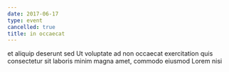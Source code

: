 ```yaml
---
date: 2017-06-17
type: event
cancelled: true
title: in occaecat
---
```

et aliquip deserunt sed Ut voluptate ad non occaecat exercitation quis consectetur sit laboris minim magna amet, commodo eiusmod Lorem nisi